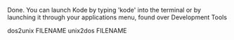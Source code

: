 Done. You can launch Kode by typing 'kode' into the terminal or by launching it through your applications menu, found over Development Tools

dos2unix FILENAME
unix2dos FILENAME
